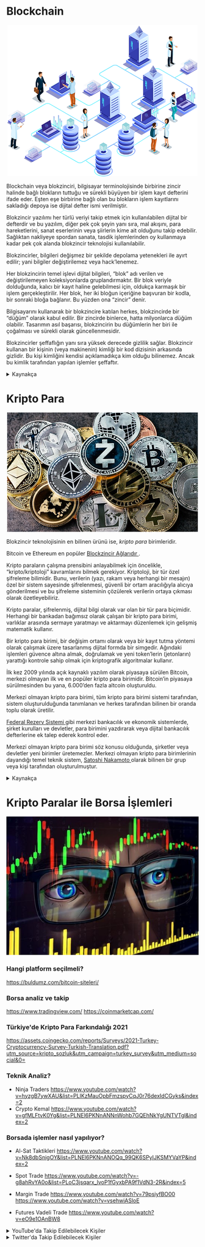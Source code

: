 # Blockchain

<p align="center">
 
<img src="images/blockchain-yapisi.png">

</p>

Blockchain veya blokzinciri, bilgisayar terminolojisinde birbirine zincir halinde bağlı blokların tuttuğu ve sürekli büyüyen bir işlem kayıt defterini ifade eder.
Eşten eşe birbirine bağlı olan bu blokların işlem kayıtlarını sakladığı depoya ise dijital defter ismi verilmiştir.

Blokzincir yazılımı her türlü veriyi takip etmek için kullanılabilen dijital bir defterdir ve bu yazılım, diğer pek çok şeyin yanı sıra, mal akışını, para hareketlerini, sanat eserlerinin veya şiirlerin kime ait olduğunu takip edebilir. Sağlıktan nakliyeye spordan sanata, tasdik işlemlerinden oy kullanmaya kadar pek çok alanda blokzincir teknolojisi kullanılabilir.

Blokzincirler, bilgileri değişmez bir şekilde depolama yetenekleri ile ayırt edilir; yani bilgiler değiştirilemez veya hack’lenemez.

Her blokzincirin temel işlevi dijital bilgileri, “blok” adı verilen ve değiştirilemeyen koleksiyonlarda gruplandırmaktır. Bir blok veriyle dolduğunda, kalıcı bir kayıt haline gelebilmesi için, oldukça karmaşık bir işlem gerçekleştirilir. Her blok, her iki bloğun içeriğine başvuran bir kodla, bir sonraki bloğa bağlanır. Bu yüzden ona “zincir” denir.

Bilgisayarını kullanarak bir blokzincire katılan herkes, blokzincirde bir “düğüm” olarak kabul edilir. Bir zincirde binlerce, hatta milyonlarca düğüm olabilir. Tasarımın asıl başarısı, blokzincirin bu düğümlerin her biri ile çoğalması ve sürekli olarak güncellenmesidir.

Blokzincirler şeffaflığın yanı sıra yüksek derecede gizlilik sağlar. Blokzincir kullanan bir kişinin (veya makinenin) kimliği bir kod dizisinin arkasında gizlidir. Bu kişi kimliğini kendisi açıklamadıkça kim olduğu bilinemez. Ancak bu kimlik tarafından yapılan işlemler şeffaftır.

<details>

<summary> Kaynakça </summary>
* https://www.btcturk.com/bilgi-platformu/blockchain-blokzinciri-teknolojisi-nedir/ 
* https://www.paribu.com/blog/sozluk/blokzincir-nedir/ 

</details>

# Kripto Para

<p align="center">

<img src="images/kripto-para.jpg">

</p>

Blokzincir teknolojisinin en bilinen ürünü ise, _kripto para_ birimleridir. 

Bitcoin ve Ethereum en popüler <a href="https://coinmarketcap.com/" link="green"> Blockzincir Ağlarıdır </a>.   

Kripto paraların çalışma prensibini anlayabilmek için öncelikle, “kripto/kriptoloji” kavramlarını bilmek gerekiyor.
Kriptoloji, bir tür özel şifreleme bilimidir. Bunu, verilerin (yazı, rakam veya herhangi bir mesajın) özel bir sistem sayesinde şifrelenmesi, güvenli bir ortam aracılığıyla alıcıya gönderilmesi ve bu şifreleme sisteminin çözülerek verilerin ortaya çıkması olarak özetleyebiliriz.

Kripto paralar, şifrelenmiş, dijital bilgi olarak var olan bir tür para biçimidir. Herhangi bir bankadan bağımsız olarak çalışan bir kripto para birimi, varlıklar arasında sermaye yaratmayı ve aktarmayı düzenlemek için gelişmiş matematik kullanır.

Bir kripto para birimi, bir değişim ortamı olarak veya bir kayıt tutma yöntemi olarak çalışmak üzere tasarlanmış dijital formda bir simgedir. Ağındaki işlemleri güvence altına almak, doğrulamak ve yeni token’lerin (jetonların) yarattığı kontrole sahip olmak için kriptografik algoritmalar kullanır.

İlk kez 2009 yılında açık kaynaklı yazılım olarak piyasaya sürülen Bitcoin, merkezi olmayan ilk ve en popüler kripto para birimidir. Bitcoin’in piyasaya sürülmesinden bu yana, 6.000’den fazla altcoin oluşturuldu.

Merkezi olmayan kripto para birimi, tüm kripto para birimi sistemi tarafından, sistem oluşturulduğunda tanımlanan ve herkes tarafından bilinen bir oranda toplu olarak üretilir.

<a href="https://tr.wikipedia.org/wiki/Merkez_Bankalar%C4%B1_Sistemi" link="green"> Federal Rezerv Sistemi </a> gibi merkezi bankacılık ve ekonomik sistemlerde, şirket kurulları ve devletler, para birimini yazdırarak veya dijital bankacılık defterlerine ek talep ederek kontrol eder.

Merkezi olmayan kripto para birimi söz konusu olduğunda, şirketler veya devletler yeni birimler üretemezler. Merkezi olmayan kripto para birimlerinin dayandığı temel teknik sistem,
<a href="https://tr.wikipedia.org/wiki/Satoshi_Nakamoto" link="green"> Satoshi Nakamoto </a> olarak bilinen bir grup veya kişi tarafından oluşturulmuştur.

<details>

<summary> Kaynakça </summary>
* https://www.paribu.com/blog/sozluk/kripto-para-nedir/
* 

</details>

# Kripto Paralar ile Borsa İşlemleri

<p align="center">

<img src="images/ticaret-görünümü.jpg">

</p>
 
### Hangi platform seçilmeli?
https://buldumz.com/bitcoin-siteleri/

### Borsa analiz ve takip
https://www.tradingview.com/
https://coinmarketcap.com/

### Türkiye'de Kripto Para Farkındalığı 2021
https://assets.coingecko.com/reports/Surveys/2021-Turkey-Cryptocurrency-Survey-Turkish-Translation.pdf?utm_source=kripto_sozluk&utm_campaign=turkey_survey&utm_medium=social&0=

### Teknik Analiz?
* Ninja Traders
https://www.youtube.com/watch?v=hyzgB7ywXAU&list=PLIKzMauOpbFmzspyCqJ0r76dexIdCGyks&index=2
* Crypto Kemal
https://www.youtube.com/watch?v=gfMLFtvK0Yg&list=PLNEl6PKNnANNnWohb7GQEhNkYgUNTVTgl&index=2

### Borsada işlemler nasıl yapılıyor?
* Al-Sat Taktikleri
https://www.youtube.com/watch?v=Nk8dbSnigOY&list=PLNEl6PKNnANOQq_99QK6SPyIJKSMYVaYP&index=2

* Spot Trade
https://www.youtube.com/watch?v=-g8ahRvYA0o&list=PLoC3jsqarx_lvoP1fGyxbPA9f1VdN3-2R&index=5

* Margin Trade 
https://www.youtube.com/watch?v=79psiyfBO00 
https://www.youtube.com/watch?v=vsehwiASloE

* Futures Vadeli Trade
https://www.youtube.com/watch?v=eO9e1OAnBW8


 
<details>

<summary> YouTube'da Takip Edilebilecek Kişiler </summary>
* https://www.youtube.com/c/CryptoKemal/
* https://www.youtube.com/c/NinjaTraders/
* https://www.youtube.com/c/KriptoS%C3%B6zl%C3%BCk/
* https://www.youtube.com/c/KriptoFati/

</details>
 
<details>

<summary> Twitter'da Takip Edilebilecek Kişiler </summary>
* https://twitter.com/professortrk 
* https://twitter.com/erhanunall 
* https://twitter.com/proftrader12 
* https://twitter.com/cryptotrader060 
* https://twitter.com/cryptoerge 

</details>
 
